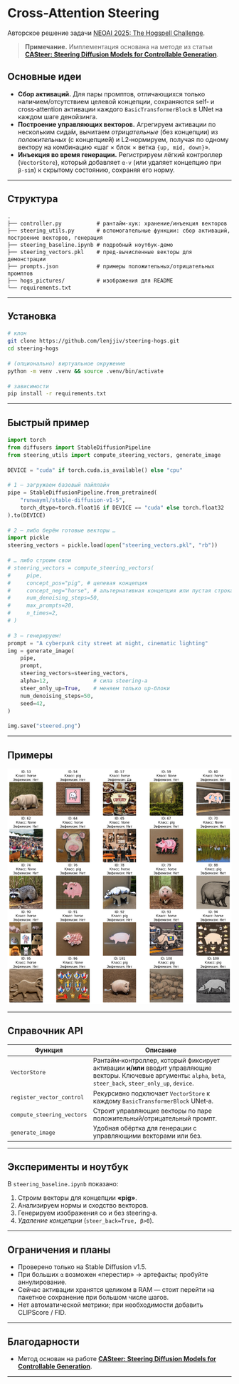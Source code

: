 # **Cross-Attention Steering**

Авторское решение задачи [NEOAI 2025: The Hogspell Challenge](https://www.kaggle.com/competitions/neoai-2025-hogspell-challenge/overview).

> **Примечание.** Имплементация основана на методе из статьи [**CASteer: Steering Diffusion Models for Controllable Generation**](https://arxiv.org/abs/2503.09630).

## Основные идеи

* **Сбор активаций.** Для пары промптов, отличающихся только наличием/отсутствием целевой концепции, сохраняются self‑ и cross‑attention активации каждого `BasicTransformerBlock` в UNet на каждом шаге денойзинга.
* **Построение управляющих векторов.** Агрегируем активации по нескольким сида́м, вычитаем *отрицательные* (без концепции) из *положительных* (с концепцией) и L2‑нормируем, получая по одному вектору на комбинацию «шаг × блок × ветка `{up, mid, down}`».
* **Инъекция во время генерации.** Регистрируем лёгкий контроллер (`VectorStore`), который добавляет `α·v` (или удаляет концепцию при `β·sim`) к скрытому состоянию, сохраняя его норму.

---

## Структура

```text
.
├── controller.py           # рантайм‑хук: хранение/инъекция векторов
├── steering_utils.py       # вспомогательные функции: сбор активаций, построение векторов, генерация
├── steering_baseline.ipynb # подробный ноутбук‑демо
├── steering_vectors.pkl    # пред‑вычисленные векторы для демонстрации
├── prompts.json            # примеры положительных/отрицательных промптов
├── hogs_pictures/          # изображения для README
└── requirements.txt
```

---

## Установка

```bash
# клон
git clone https://github.com/lenjjiv/steering-hogs.git
cd steering-hogs

# (опционально) виртуальное окружение
python -m venv .venv && source .venv/bin/activate

# зависимости
pip install -r requirements.txt
```

---

## Быстрый пример

```python
import torch
from diffusers import StableDiffusionPipeline
from steering_utils import compute_steering_vectors, generate_image

DEVICE = "cuda" if torch.cuda.is_available() else "cpu"

# 1 – загружаем базовый пайплайн
pipe = StableDiffusionPipeline.from_pretrained(
    "runwayml/stable-diffusion-v1-5",
    torch_dtype=torch.float16 if DEVICE == "cuda" else torch.float32
).to(DEVICE)

# 2 – либо берём готовые векторы …
import pickle
steering_vectors = pickle.load(open("steering_vectors.pkl", "rb"))

# … либо строим свои
# steering_vectors = compute_steering_vectors(
#     pipe,
#     concept_pos="pig", # целевая концепция
#     concept_neg="horse", # альтернативная концепция или пустая строка
#     num_denoising_steps=50,
#     max_prompts=20,
#     n_times=2,
# )

# 3 – генерируем!
prompt = "A cyberpunk city street at night, cinematic lighting"
img = generate_image(
    pipe,
    prompt,
    steering_vectors=steering_vectors,
    alpha=12,              # сила steering‑а
    steer_only_up=True,    # меняем только up‑блоки
    num_denoising_steps=50,
    seed=42,
)

img.save("steered.png")
```

---

## Примеры

![Example of steering](hogs_pictures/Public/grid_2_ids_53-54-57-59-60-62-64-65-67-70-74-76-78-79-88-90-91-92-93-94-95-96-101-108-109.png)

---

## Справочник API

| Функция                    | Описание                                                                                                                                                            |
| -------------------------- | ------------------------------------------------------------------------------------------------------------------------------------------------------------------- |
| `VectorStore`              | Рантайм‑контроллер, который фиксирует активации **и/или** вводит управляющие векторы. Ключевые аргументы: `alpha`, `beta`, `steer_back`, `steer_only_up`, `device`. |
| `register_vector_control`  | Рекурсивно подключает `VectorStore` к каждому `BasicTransformerBlock` UNet‑а.                                                                                       |
| `compute_steering_vectors` | Строит управляющие векторы по паре положительный/отрицательный промпт.                                                                                              |
| `generate_image`           | Удобная обёртка для генерации с управляющими векторами или без.                                                                                                     |

---

## Эксперименты и ноутбук

В `steering_baseline.ipynb` показано:

1. Строим векторы для концепции **«pig»**.
2. Анализируем нормы и сходство векторов.
3. Генерируем изображения со и без steering‑а.
4. *Удаление концепции* (`steer_back=True, β>0`).

---

## Ограничения и планы

* Проверено только на Stable Diffusion v1.5.
* При больших `α` возможен «перестир» → артефакты; пробуйте аннулирование.
* Сейчас активации хранятся целиком в RAM — стоит перейти на пакетное сохранение при большом числе шагов.
* Нет автоматической метрики; при необходимости добавить CLIPScore / FID.

---

## Благодарности

* Метод основан на работе [**CASteer: Steering Diffusion Models for Controllable Generation**](https://arxiv.org/abs/2503.09630).

---
